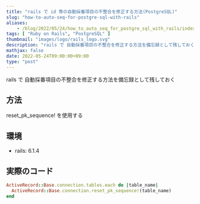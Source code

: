 ```yaml
---
title: "rails で id 等の自動採番項目の不整合を修正する方法(PostgreSQL)"
slug: "how-to-auto-seq-for-postgre-sql-with-rails"
aliases:
    - /blog/2022/05/24/how_to_auto_seq_for_postgre_sql_with_rails/index.html
tags: [ "Ruby on Rails", "PostgreSQL" ]
thumbnail: "images/logo/rails_logo.svg"
description: "rails で 自動採番項目の不整合を修正する方法を備忘録として残しておく"
mathjax: false
date: 2022-05-24T09:00:00+09:00
type: "post"
---
```


rails で 自動採番項目の不整合を修正する方法を備忘録として残しておく

## 方法

reset_pk_sequence! を使用する

## 環境

* rails: 6.1.4

## 実際のコード

```rb
ActiveRecord::Base.connection.tables.each do |table_name|
  ActiveRecord::Base.connection.reset_pk_sequence!(table_name)
end
```
